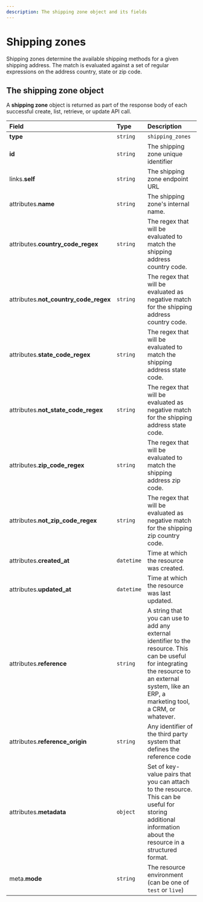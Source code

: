 ```yaml
---
description: The shipping zone object and its fields
---
```


# Shipping zones

Shipping zones determine the available shipping methods for a given shipping address. The match is evaluated against a set of regular expressions on the address country, state or zip code.

## The shipping zone object

A **shipping zone** object is returned as part of the response body of each successful create, list, retrieve, or update API call.

| Field | Type | Description |
| :--- | :--- | :--- |
| **type** | `string` | `shipping_zones` |
| **id** | `string` | The shipping zone unique identifier |
| links.**self** | `string` | The shipping zone endpoint URL |
| attributes.**name** | `string` | The shipping zone's internal name. |
| attributes.**country\_code\_regex** | `string` | The regex that will be evaluated to match the shipping address country code. |
| attributes.**not\_country\_code\_regex** | `string` | The regex that will be evaluated as negative match for the shipping address country code. |
| attributes.**state\_code\_regex** | `string` | The regex that will be evaluated to match the shipping address state code. |
| attributes.**not\_state\_code\_regex** | `string` | The regex that will be evaluated as negative match for the shipping address state code. |
| attributes.**zip\_code\_regex** | `string` | The regex that will be evaluated to match the shipping address zip code. |
| attributes.**not\_zip\_code\_regex** | `string` | The regex that will be evaluated as negative match for the shipping zip country code. |
| attributes.**created\_at** | `datetime` | Time at which the resource was created. |
| attributes.**updated\_at** | `datetime` | Time at which the resource was last updated. |
| attributes.**reference** | `string` | A string that you can use to add any external identifier to the resource. This can be useful for integrating the resource to an external system, like an ERP, a marketing tool, a CRM, or whatever. |
| attributes.**reference\_origin** | `string` | Any identifier of the third party system that defines the reference code |
| attributes.**metadata** | `object` | Set of key-value pairs that you can attach to the resource. This can be useful for storing additional information about the resource in a structured format. |
| meta.**mode** | `string` | The resource environment \(can be one of `test` or `live`\) |

